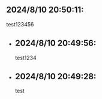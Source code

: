 ## 2024/8/10 20:50:11:
  test123456
- ## 2024/8/10 20:49:56:
  test1234
- ## 2024/8/10 20:49:28:
  test